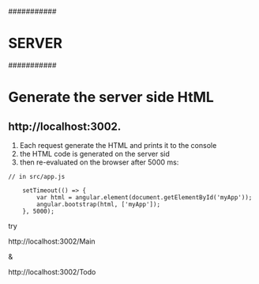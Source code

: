 ###########
# SERVER
###########

# Generate the server side HtML
 
## http://localhost:3002. 
 
1. Each request generate the HTML and prints it to the console
2. the HTML code is generated on the server sid
3. then re-evaluated on the browser after 5000 ms: 
  
  ```
  // in src/app.js
  
      setTimeout(() => {
          var html = angular.element(document.getElementById('myApp'));
          angular.bootstrap(html, ['myApp']);
      }, 5000);

  ```

 try 

 http://localhost:3002/Main

 &

 http://localhost:3002/Todo